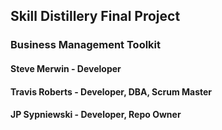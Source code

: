 ## Skill Distillery Final Project

### Business Management Toolkit

#### Steve Merwin - Developer
#### Travis Roberts - Developer, DBA, Scrum Master
#### JP Sypniewski - Developer, Repo Owner
